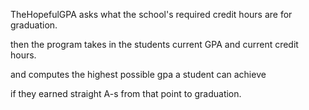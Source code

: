 TheHopefulGPA asks what the school's required credit hours are for graduation.

then the program takes in the students current GPA and current credit hours.

and computes the highest possible gpa a student can achieve

if they earned straight A-s from that point to graduation.
